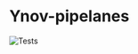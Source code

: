 # Ynov-pipelanes

![Tests](https://github.com/gurylucas/Ynov-pipelanes/blob/main/.github/workflows/github-actions-demo.yml/badge.svg)